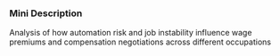 ### Mini Description

Analysis of how automation risk and job instability influence wage premiums and compensation negotiations across different occupations
